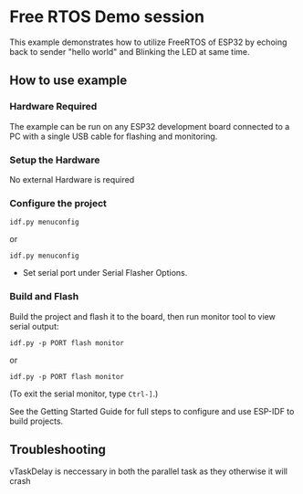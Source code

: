 # Free RTOS Demo session

This example demonstrates how to utilize FreeRTOS of ESP32 by echoing back to sender "hello world" and Blinking the LED at same time.

## How to use example

### Hardware Required

The example can be run on any ESP32 development board connected to a PC with a single USB cable for flashing and
monitoring.

### Setup the Hardware

No external Hardware is required

### Configure the project

```
idf.py menuconfig
```
or
```
idf.py menuconfig
```

* Set serial port under Serial Flasher Options.

### Build and Flash

Build the project and flash it to the board, then run monitor tool to view serial output:

```
idf.py -p PORT flash monitor
```
or
```
idf.py -p PORT flash monitor
```

(To exit the serial monitor, type ``Ctrl-]``.)

See the Getting Started Guide for full steps to configure and use ESP-IDF to build projects.

## Troubleshooting

vTaskDelay is neccessary in both the parallel task as they otherwise it will crash
